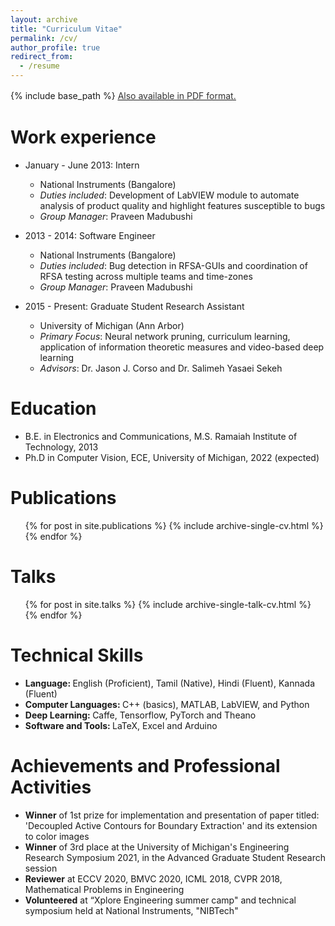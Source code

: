 ```yaml
---
layout: archive
title: "Curriculum Vitae"
permalink: /cv/
author_profile: true
redirect_from:
  - /resume
---
```


{% include base_path %}
<u><a style="line-height: 1.5;" href="https://github.com/zeonzir/zeonzir.github.io/tree/master/files/Ph_D__CV.pdf"><span style="color: #333333;"><span>Also available in PDF format.</span></span></a></u>


Work experience
======
* January - June 2013: Intern
  * National Instruments (Bangalore) 
  * <i>Duties included</i>: Development of LabVIEW module to automate analysis of product quality and highlight features susceptible to bugs 
  * <i>Group Manager</i>: Praveen Madubushi

* 2013 - 2014: Software Engineer 
  * National Instruments (Bangalore)
  * <i>Duties included</i>: Bug detection in RFSA-GUIs and coordination of RFSA testing across multiple teams and time-zones
  * <i>Group Manager</i>: Praveen Madubushi
  
* 2015 - Present: Graduate Student Research Assistant 
  * University of Michigan (Ann Arbor)
  * <i>Primary Focus</i>: Neural network pruning, curriculum learning, application of information theoretic measures and video-based deep learning 
  * <i>Advisors</i>: Dr. Jason J. Corso and Dr. Salimeh Yasaei Sekeh 

Education
======
* B.E. in Electronics and Communications, M.S. Ramaiah Institute of Technology, 2013
* Ph.D in Computer Vision, ECE, University of Michigan, 2022 (expected)

Publications
======
  <ul>{% for post in site.publications %}
    {% include archive-single-cv.html %}
  {% endfor %}</ul>
  
Talks
======
  <ul>{% for post in site.talks %}
    {% include archive-single-talk-cv.html %}
  {% endfor %}</ul>
  

Technical Skills
======
* <b> Language: </b> English (Proficient), Tamil (Native), Hindi (Fluent), Kannada (Fluent) 
* <b> Computer Languages: </b> C++ (basics), MATLAB, LabVIEW, and Python
* <b> Deep Learning: </b> Caffe, Tensorflow, PyTorch and Theano
* <b> Software and Tools: </b> LaTeX, Excel and Arduino

Achievements and Professional Activities
======
* <b>Winner</b> of 1st prize for implementation and presentation of paper titled: 'Decoupled Active Contours for Boundary Extraction' and its extension to color images
* <b>Winner</b> of 3rd place at the University of Michigan's Engineering Research Symposium 2021, in the Advanced Graduate Student Research session
* <b>Reviewer</b> at ECCV 2020, BMVC 2020, ICML 2018, CVPR 2018, Mathematical Problems in Engineering
* <b>Volunteered</b> at “Xplore Engineering summer camp" and technical symposium held at National Instruments, "NIBTech" 

